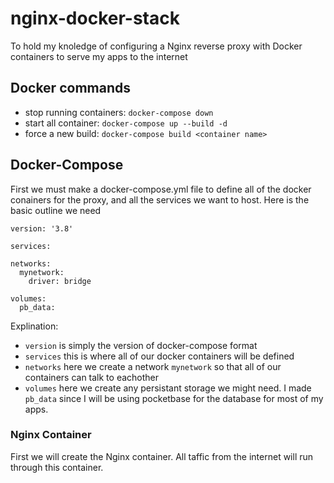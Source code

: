 # nginx-docker-stack
To hold my knoledge of configuring a Nginx reverse proxy with Docker containers to serve my apps to the internet

## Docker commands
- stop running containers: `docker-compose down`
- start all container: `docker-compose up --build -d`
- force a new build: `docker-compose build <container name>`


## Docker-Compose
First we must make a docker-compose.yml file to define all of the docker conainers for the proxy, and all the services we want to host. Here is the basic outline we need
```
version: '3.8'

services:

networks:
  mynetwork:
    driver: bridge

volumes:
  pb_data:
```
Explination:
- `version` is simply the version of docker-compose format
- `services` this is where all of our docker containers will be defined
- `networks` here we create a network `mynetwork` so that all of our containers can talk to eachother
- `volumes` here we create any persistant storage we might need. I made `pb_data` since I will be using pocketbase for the database for most of my apps.

### Nginx Container
First we will create the Nginx container. All taffic from the internet will run through this container.

